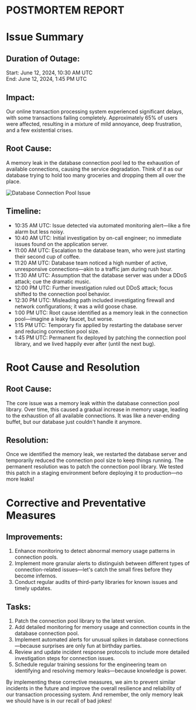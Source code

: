 # POSTMORTEM REPORT
# Issue Summary
## Duration of Outage: 
Start: June 12, 2024, 10:30 AM UTC  
End: June 12, 2024, 1:45 PM UTC

## Impact: 
Our online transaction processing system experienced significant delays, with some transactions failing completely. Approximately 65% of users were affected, resulting in a mixture of mild annoyance, deep frustration, and a few existential crises.

## Root Cause:
A memory leak in the database connection pool led to the exhaustion of available connections, causing the service degradation. Think of it as our database trying to hold too many groceries and dropping them all over the place.

![Database Connection Pool Issue](https://dummyimage.com/600x400/000/fff&text=Database+Connection+Pool+Issue)

## Timeline:

- 10:35 AM UTC: Issue detected via automated monitoring alert—like a fire alarm but less noisy.
- 10:40 AM UTC: Initial investigation by on-call engineer; no immediate issues found on the application server.
- 11:00 AM UTC: Escalation to the database team, who were just starting their second cup of coffee.
- 11:20 AM UTC: Database team noticed a high number of active, unresponsive connections—akin to a traffic jam during rush hour.
- 11:30 AM UTC: Assumption that the database server was under a DDoS attack; cue the dramatic music.
- 12:00 PM UTC: Further investigation ruled out DDoS attack; focus shifted to the connection pool behavior.
- 12:30 PM UTC: Misleading path included investigating firewall and network configurations; it was a wild goose chase.
- 1:00 PM UTC: Root cause identified as a memory leak in the connection pool—imagine a leaky faucet, but worse.
- 1:15 PM UTC: Temporary fix applied by restarting the database server and reducing connection pool size.
- 1:45 PM UTC: Permanent fix deployed by patching the connection pool library, and we lived happily ever after (until the next bug).

# Root Cause and Resolution
## Root Cause:
The core issue was a memory leak within the database connection pool library. Over time, this caused a gradual increase in memory usage, leading to the exhaustion of all available connections. It was like a never-ending buffet, but our database just couldn't handle it anymore.

## Resolution:
Once we identified the memory leak, we restarted the database server and temporarily reduced the connection pool size to keep things running. The permanent resolution was to patch the connection pool library. We tested this patch in a staging environment before deploying it to production—no more leaks!


# Corrective and Preventative Measures
## Improvements:
1. Enhance monitoring to detect abnormal memory usage patterns in connection pools. 
2. Implement more granular alerts to distinguish between different types of connection-related issues—let's catch the small fires before they become infernos.
3. Conduct regular audits of third-party libraries for known issues and timely updates.

## Tasks:
1. Patch the connection pool library to the latest version.
2. Add detailed monitoring for memory usage and connection counts in the database connection pool.
3. Implement automated alerts for unusual spikes in database connections—because surprises are only fun at birthday parties.
4. Review and update incident response protocols to include more detailed investigation steps for connection issues.
5. Schedule regular training sessions for the engineering team on identifying and resolving memory leaks—because knowledge is power.

By implementing these corrective measures, we aim to prevent similar incidents in the future and improve the overall resilience and reliability of our transaction processing system. And remember, the only memory leak we should have is in our recall of bad jokes!

